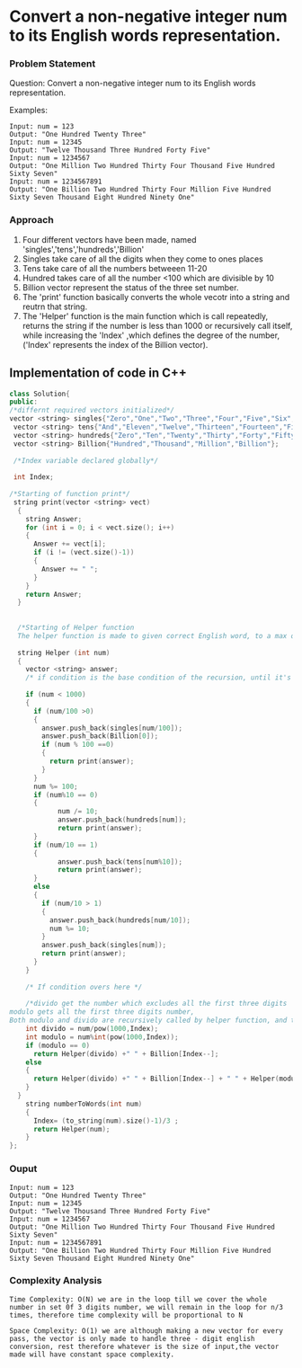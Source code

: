 # Convert a non-negative integer num to its English words representation.

### Problem Statement
Question: Convert a non-negative integer num to its English words representation.

Examples:
```
Input: num = 123
Output: "One Hundred Twenty Three"
Input: num = 12345
Output: "Twelve Thousand Three Hundred Forty Five"
Input: num = 1234567
Output: "One Million Two Hundred Thirty Four Thousand Five Hundred Sixty Seven"
Input: num = 1234567891
Output: "One Billion Two Hundred Thirty Four Million Five Hundred Sixty Seven Thousand Eight Hundred Ninety One"
```

### Approach

1. Four different vectors have been made, named 'singles','tens','hundreds','Billion'
2. Singles take care of all the digits when they come to ones places
3. Tens take care of all the numbers betweeen 11-20
4. Hundred takes care of all the number <100 which are divisible by 10
5. Billion vector represent the status of the three set number.
6. The 'print' function basically converts the whole vecotr into a string and reutrn that string.
7. The 'Helper' function is the main function which is call repeatedly, returns the string if the number is less than 1000 or recursively call itself, while increasing the 'Index' ,which defines the degree of the number, ('Index' represents the index of the Billion vector).

## Implementation of code in C++

```C++
class Solution{
public:
/*differnt required vectors initialized*/
vector <string> singles{"Zero","One","Two","Three","Four","Five","Six","Seven","Eight","Nine"};
 vector <string> tens{"And","Eleven","Twelve","Thirteen","Fourteen","Fifteen","Sixteen","Seventeen","Eighteen","Nineteen"};
 vector <string> hundreds{"Zero","Ten","Twenty","Thirty","Forty","Fifty","Sixty","Seventy","Eighty","Ninety"};
 vector <string> Billion{"Hundred","Thousand","Million","Billion"};  
 
 /*Index variable declared globally*/
 
 int Index;
 
/*Starting of function print*/
 string print(vector <string> vect)
  {
    string Answer;
    for (int i = 0; i < vect.size(); i++)
    {
      Answer += vect[i];
      if (i != (vect.size()-1))
      {
        Answer += " ";
      }
    }
    return Answer;
  }
  
  
  /*Starting of Helper function
  The helper function is made to given correct English word, to a max of three digit this is called recursively to get all the English Words of a number >3 digits*/
  
  string Helper (int num)
  {
    vector <string> answer;
    /* if condition is the base condition of the recursion, until it's not met, the recursion will not stop and it only happens when we get set of 3-digits */
    
    if (num < 1000)
    {
      if (num/100 >0)
      {
        answer.push_back(singles[num/100]);
        answer.push_back(Billion[0]);
        if (num % 100 ==0)
        {
          return print(answer);
        }
      }
      num %= 100;
      if (num%10 == 0)
      {
            num /= 10;
            answer.push_back(hundreds[num]);
            return print(answer);
      }
      if (num/10 == 1)
      {
            answer.push_back(tens[num%10]);
            return print(answer);
      }
      else
      {
        if (num/10 > 1)
        {
          answer.push_back(hundreds[num/10]);
          num %= 10;
        }
        answer.push_back(singles[num]);
        return print(answer);
      }
    }
    
    /* If condition overs here */
    
    /*divido get the number which excludes all the first three digits
modulo gets all the first three digits number,
Both modulo and divido are recursively called by helper function, and the helper function gives a string when a three digits or less than three digit number is given.*/
    int divido = num/pow(1000,Index);
    int modulo = num%int(pow(1000,Index));
    if (modulo == 0)
      return Helper(divido) +" " + Billion[Index--];
    else
    {
      return Helper(divido) +" " + Billion[Index--] + " " + Helper(modulo);
    }
  }
    string numberToWords(int num)
    {
      Index= (to_string(num).size()-1)/3 ;
      return Helper(num);
    }
};
```
### Ouput 
```
Input: num = 123
Output: "One Hundred Twenty Three"
Input: num = 12345
Output: "Twelve Thousand Three Hundred Forty Five"
Input: num = 1234567
Output: "One Million Two Hundred Thirty Four Thousand Five Hundred Sixty Seven"
Input: num = 1234567891
Output: "One Billion Two Hundred Thirty Four Million Five Hundred Sixty Seven Thousand Eight Hundred Ninety One"
```

### Complexity Analysis
```
Time Complexity: O(N) we are in the loop till we cover the whole number in set 0f 3 digits number, we will remain in the loop for n/3 times, therefore time complexity will be proportional to N

Space Complexity: O(1) we are although making a new vector for every pass, the vector is only made to handle three - digit english conversion, rest therefore whatever is the size of input,the vector made will have constant space complexity.
```
